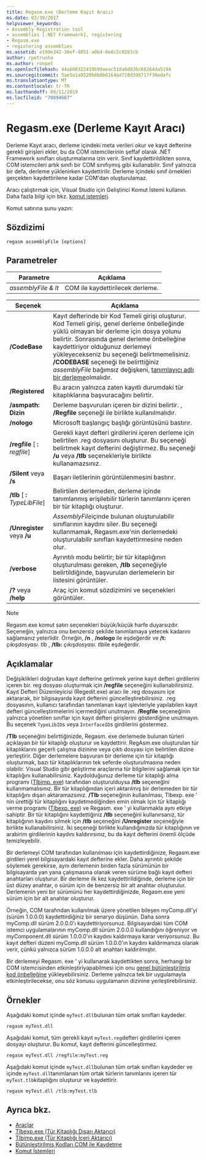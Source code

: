 ```yaml
---
title: Regasm.exe (Derleme Kayıt Aracı)
ms.date: 03/30/2017
helpviewer_keywords:
- Assembly Registration tool
- assemblies [.NET Framework], registering
- Regasm.exe
- registering assemblies
ms.assetid: e190e342-36ef-4651-a0b4-0e8c2c0281cb
author: rpetrusha
ms.author: ronpet
ms.openlocfilehash: 44ab00322419b99aeac51da0d836c60264da5194
ms.sourcegitcommit: 5ae5a1a9520b8b8b6164ad728d396717f30edafc
ms.translationtype: MT
ms.contentlocale: tr-TR
ms.lasthandoff: 09/11/2019
ms.locfileid: "70894667"
---
```

# <a name="regasmexe-assembly-registration-tool"></a>Regasm.exe (Derleme Kayıt Aracı)

Derleme Kayıt aracı, derleme içindeki meta verileri okur ve kayıt defterine gerekli girişleri ekler, bu da COM istemcilerinin şeffaf olarak .NET Framework sınıfları oluşturmalarına izin verir. Sınıf kaydettirildikten sonra, COM istemcileri artık sınıfı bir COM sınıfıymış gibi kullanabilir. Sınıf yalnızca bir defa, derleme yüklenirken kaydettirilir. Derleme içindeki sınıf örnekleri gerçekten kaydettirilene kadar COM'dan oluşturulamaz.

Aracı çalıştırmak için, Visual Studio için Geliştirici Komut İstemi kullanın. Daha fazla bilgi için bkz. [komut istemleri](../../../docs/framework/tools/developer-command-prompt-for-vs.md).

Komut satırına şunu yazın:

## <a name="syntax"></a>Sözdizimi

```console
regasm assemblyFile [options]
```

## <a name="parameters"></a>Parametreler

|Parametre|Açıklama|
|---------------|-----------------|
|*assemblyFile & lt*|COM ile kaydettirilecek derleme.|

|Seçenek|Açıklama|
|------------|-----------------|
|**/CodeBase**|Kayıt defterinde bir Kod Temeli girişi oluşturur. Kod Temeli girişi, genel derleme önbelleğinde yüklü olmayan bir derleme için dosya yolunu belirtir. Sonrasında genel derleme önbelleğine kaydettiriyor olduğunuz derlemeyi yükleyecekseniz bu seçeneği belirtmemelisiniz. **/CODEBASE** seçeneği Ile belirttiğiniz *assemblyFile* bağımsız değişkeni, [tanımlayıcı adlı bir derleme](../../../docs/framework/app-domains/strong-named-assemblies.md)olmalıdır.|
|**/Registered**|Bu aracın yalnızca zaten kayıtlı durumdaki tür kitaplıklarına başvuracağını belirtir.|
|**/asmpath: Dizin**|Derleme başvuruları içeren bir dizini belirtir. , **/Regfile** seçeneği ile birlikte kullanılmalıdır.|
|**/nologo**|Microsoft başlangıç başlığı görüntüsünü bastırır.|
|**/regfile** [ **:** *regfile*]|Gerekli kayıt defteri girdilerini içeren derleme için belirtilen .reg dosyasını oluşturur. Bu seçeneği belirtmek kayıt defterini değiştirmez. Bu seçeneği **/u** veya **/tlb** seçenekleriyle birlikte kullanamazsınız.|
|**/Silent** veya **/s**|Başarı iletilerinin görüntülenmesini bastırır.|
|**/tlb** [ **:** *TypeLibFile*]|Belirtilen derlemeden, derleme içinde tanımlanmış erişilebilir türlerin tanımlarını içeren bir tür kitaplığı oluşturur.|
|**/Unregister** veya **/u**|*AssemblyFile*içinde bulunan oluşturulabilir sınıflarının kaydını siler. Bu seçeneği kullanmamak, Regasm.exe'nin derlemedeki oluşturulabilir sınıfları kaydettirmesine neden olur.|
|**/verbose**|Ayrıntılı modu belirtir; bir tür kitaplığının oluşturulması gereken, **/tlb** seçeneğiyle belirtildiğinde, başvurulan derlemelerin bir listesini görüntüler.|
|**/?** veya **/help**|Araç için komut sözdizimini ve seçenekleri görüntüler.|

> [!NOTE]
> Regasm.exe komut satırı seçenekleri büyük/küçük harfe duyarsızdır. Seçeneğin, yalnızca onu benzersiz şekilde tanımlamaya yetecek kadarını sağlamanız yeterlidir. Örneğin, **/n** , **/nologo** ile eşdeğerdir ve **/t:** *çıkışdosyası. tlb* , **/tlb:** *çıkışdosyası. tlb*ile eşdeğerdir.

## <a name="remarks"></a>Açıklamalar

Değişiklikleri doğrudan kayıt defterine getirmek yerine kayıt defteri girdilerini içeren bir. reg dosyası oluşturmak için **/regfile** seçeneğini kullanabilirsiniz. Kayıt Defteri Düzenleyicisi (Regedit.exe) aracı ile .reg dosyasını içe aktararak, bir bilgisayarda kayıt defterini güncelleştirebilirsiniz. .reg dosyasının, kullanıcı tarafından tanımlanan kayıt işlevleriyle yapılabilen kayıt defteri güncelleştirmelerini içermediğini unutmayın.  **/Regfile** seçeneğinin yalnızca yönetilen sınıflar için kayıt defteri girişlerini gösterdiğine unutmayın.  Bu seçenek `TypeLibID`s veya `InterfaceID`s girdilerini göstermez.

**/Tlb** seçeneğini belirttiğinizde, Regasm. exe derlemede bulunan türleri açıklayan bir tür kitaplığı oluşturur ve kaydettirir. RegAsm.exe oluşturulan tür kitaplıklarını geçerli çalışma dizinine veya çıktı dosyası için belirtilen dizine yerleştirir. Diğer derlemelere başvuran bir derleme için tür kitaplığı oluşturmak, bazı tür kitaplıklarının tek seferde oluşturulmasına neden olabilir. Visual Studio gibi geliştirme araçlarına tür bilgilerini sağlamak için tür kitaplığını kullanabilirsiniz. Kaydolduğunuz derleme tür kitaplığı alma programı ([Tlbimp. exe](../../../docs/framework/tools/tlbimp-exe-type-library-importer.md)) tarafından oluşturulduysa **/tlb** seçeneğini kullanmamalısınız. Bir tür kitaplığından içeri aktarılmış bir derlemeden bir tür kitaplığını dışarı aktaramazsınız. **/Tlb** seçeneğinin kullanılması, Tlbexp. exe ' nin ürettiği tür kitaplığını kaydetmediğinden emin olmak Için tür kitaplığı verme programı ([Tlbexp. exe](../../../docs/framework/tools/tlbexp-exe-type-library-exporter.md)) ve Regasm. exe ' yi kullanmakla aynı etkiye sahiptir.  Bir tür kitaplığını kaydettiğiniz **/tlb** seçeneğini kullanırsanız, tür kitaplığının kaydını silmek için **/tlb** seçeneğini **/Unregister** seçeneğiyle birlikte kullanabilirsiniz. İki seçeneği birlikte kullandığınızda tür kitaplığının ve arabirim girdilerinin kaydını kaldırırsınız, bu da kayıt defterini önemli ölçüde temizleyebilir.

Bir derlemeyi COM tarafından kullanılması için kaydettirdiğinize, Regasm.exe girdileri yerel bilgisayardaki kayıt defterine ekler. Daha ayrıntılı şekilde söylemek gerekirse, aynı derlemenin birden fazla sürümünün bir bilgisayarda yan yana çalışmasına olanak veren sürüme bağlı kayıt defteri anahtarları oluşturur. Bir derleme ilk kez kaydettirildiğinde, derleme için bir üst düzey anahtar, o sürüm için de benzersiz bir alt anahtar oluşturulur. Derlemenin yeni bir sürümünü her kaydettirdiğinizde, Regasm.exe yeni sürüm için bir alt anahtar oluşturur.

Örneğin, COM tarafından kullanılmak üzere yönetilen bileşen myComp.dll'yi (sürüm 1.0.0.0) kaydettirdiğiniz bir senaryo düşünün. Daha sonra myComp.dll sürüm 2.0.0.0'ı kaydettiriyorsunuz. Bilgisayardaki tüm COM istemci uygulamalarının myComp.dll sürüm 2.0.0.0 kullandığını öğreniyor ve myComponent.dll sürüm 1.0.0.0'ın kaydını kaldırmaya karar veriyorsunuz. Bu kayıt defteri düzeni myComp.dll sürüm 1.0.0.0'ın kaydını kaldırmanıza olanak verir, çünkü yalnızca sürüm 1.0.0.0 alt anahtarı kaldırılmıştır.

Bir derlemeyi Regasm. exe ' yi kullanarak kaydettikten sonra, herhangi bir COM istemcisinden etkinleştiriyapabilmesi için onu [genel bütünleştirilmiş kod önbelleğine](../../../docs/framework/app-domains/gac.md) yükleyebilirsiniz. Derleme yalnızca tek bir uygulamayla etkinleştirilecekse, onu söz konusu uygulamanın dizinine yerleştirebilirsiniz.

## <a name="examples"></a>Örnekler

Aşağıdaki komut içinde `myTest.dll`bulunan tüm ortak sınıfları kaydeder.

```console
regasm myTest.dll
```

Aşağıdaki komut, tüm gerekli kayıt `myTest.reg`defteri girdilerini içeren dosyayı oluşturur. Bu komut, kayıt defterini güncelleştirmez.

```console
regasm myTest.dll /regfile:myTest.reg
```

Aşağıdaki komut içinde `myTest.dll`bulunan tüm ortak sınıfları kaydeder ve içinde `myTest.dll`tanımlanan tüm ortak türlerin tanımlarını içeren tür `myTest.tlb`kitaplığını oluşturur ve kaydettirir.

```console
regasm myTest.dll /tlb:myTest.tlb
```

## <a name="see-also"></a>Ayrıca bkz.

- [Araçlar](../../../docs/framework/tools/index.md)
- [Tlbexp.exe (Tür Kitaplığı Dışarı Aktarıcı)](../../../docs/framework/tools/tlbexp-exe-type-library-exporter.md)
- [Tlbimp.exe (Tür Kitaplığı İçeri Aktarıcı)](../../../docs/framework/tools/tlbimp-exe-type-library-importer.md)
- [Bütünleştirilmiş Kodları COM ile Kaydetme](../../../docs/framework/interop/registering-assemblies-with-com.md)
- [Komut İstemleri](../../../docs/framework/tools/developer-command-prompt-for-vs.md)
